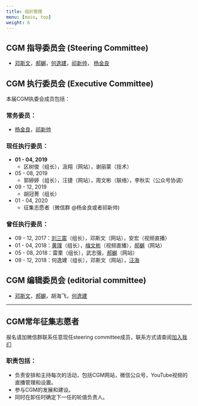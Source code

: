 ```yaml
---
title: 组织管理
menu: [main, top]
weight: 6
---
```


## CGM 指导委员会 (Steering Committee)
- [邓斯文](http://plantandmicrobiology.berkeley.edu/profile/sdeng)，[郝樾](https://yueyvettehao.github.io/)，[何逸建](https://www.linkedin.com/in/yijian-he-72a7548b)，[祁新帅](http://xinshuaiqi.weebly.com/)， [杨金良](http://jyanglab.com/)

## CGM 执行委员会 (Executive Committee)

本届CGM执委会成员包括：

### 常务委员：
- [杨金良](http://jyanglab.com/)，[祁新帅](http://xinshuaiqi.weebly.com/)

### 现任执行委员：
- **01 - 04, 2019**
  - 区树俊（组长），汲翔（网站），谢丽蒙（技术）
- 05 - 08, 2019
  - 郭婷婷（组长），汪捷（网站），周文彬（联络），李秋实（公众号协调）
- 09 - 12, 2019
  - 胡冠菁（组长）
- 01 - 04, 2020
  - 征集志愿者（微信群 @杨金良或者祁新帅)

### 曾任执行委员：  
- 09 - 12, 2017：[刘三震](http://plantgenomics.ksu.edu/liulab)（组长），邓斯文（网站），安宏（视频直播）
- 01 - 04, 2018：[黄璞](https://scholar.google.com/citations?user=r5cGFI8AAAAJ&hl=en)（组长），[梅文彬](https://wenbinmei.github.io/)（视频直播），[郝樾](https://yueyvettehao.github.io/)（网站）
- 05 - 08, 2018：雷栗（组长），武志强，[郝樾](https://yueyvettehao.github.io/)（网站）
- 09 - 12, 2018：何逸建（组长），邓斯文（网站），[汪海](https://tangscholars.ciifad.cornell.edu/people/hai-wang/)


## CGM 编辑委员会 (editorial committee)
- [邓斯文](http://plantandmicrobiology.berkeley.edu/profile/sdeng)，[郝樾](https://yueyvettehao.github.io/)，胡海飞，[何逸建](https://www.linkedin.com/in/yijian-he-72a7548b)

------------------

## CGM常年征集志愿者 

报名请加微信群联系任意现任steering committee成员，联系方式请查阅[加入我们](https://cgmonline.co/subscribe/)

### 职责包括：
- 负责安排和主持每次的活动，包括CGM网站，微信公众号，YouTube视频的直播管理和设置。
- 参与CGM的发展和建设。
- 同时在卸任时确定下一任的轮值负责人。

